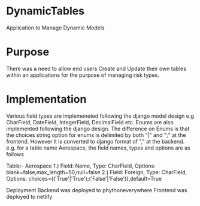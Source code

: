 # DynamicTables
Application to Manage Dynamic Models 

# Purpose
There was a need to allow end users Create and Update their own tables within an applications for the purpose of managing risk types.

# Implementation
Various field types are implemeneted following the django model design e.g CharField, DateField, IntegerField, DecimalField etc. 
Enums are also implemented following the django design.
The difference on Enums is that the choices string option for enums is delimited by both "|" and ";" at the frontend. 
However it is converted to django format of "," at the backend.
e.g. for a table name Aerospace, the field names, types and options are as follows

Table:- Aerospace
1.) Field: Name, Type: CharField, Options: blank=false,max_length=50,null=false
2.) Field: Foreign, Type: CharField, Options: choices=(('True'|'True');('False'|'False')),default=True

Deployment
Backend was deployed to phythoneverywhere
Frontend was deployed to netlify
